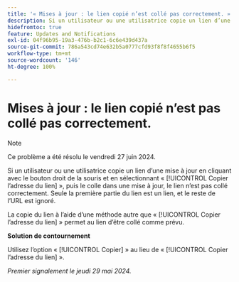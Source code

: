 ```yaml
---
title: '« Mises à jour : le lien copié n’est collé pas correctement. »'
description: Si un utilisateur ou une utilisatrice copie un lien d’une mise à jour en cliquant avec le bouton droit de la souris et en sélectionnant Copier l’adresse du lien, puis colle le lien dans une mise à jour, le lien n’est pas collé correctement. Seule la première partie du lien est un lien, et le reste de l’URL est ignoré.
hidefromtoc: true
feature: Updates and Notifications
exl-id: 04f96b95-19a3-476b-b2c1-6c6e439d437a
source-git-commit: 786a543cd74e632b5a0777cfd93f8f8f4655b6f5
workflow-type: tm+mt
source-wordcount: '146'
ht-degree: 100%

---
```


# Mises à jour : le lien copié n’est pas collé pas correctement.

>[!NOTE]
>
>Ce problème a été résolu le vendredi 27 juin 2024.

Si un utilisateur ou une utilisatrice copie un lien d’une mise à jour en cliquant avec le bouton droit de la souris et en sélectionnant « [!UICONTROL Copier l’adresse du lien] », puis le colle dans une mise à jour, le lien n’est pas collé correctement. Seule la première partie du lien est un lien, et le reste de l’URL est ignoré.

La copie du lien à l’aide d’une méthode autre que « [!UICONTROL Copier l’adresse du lien] » permet au lien d’être collé comme prévu.

**Solution de contournement**

Utilisez l’option « [!UICONTROL Copier] » au lieu de « [!UICONTROL Copier l’adresse du lien] ».

_Premier signalement le jeudi 29 mai 2024._
